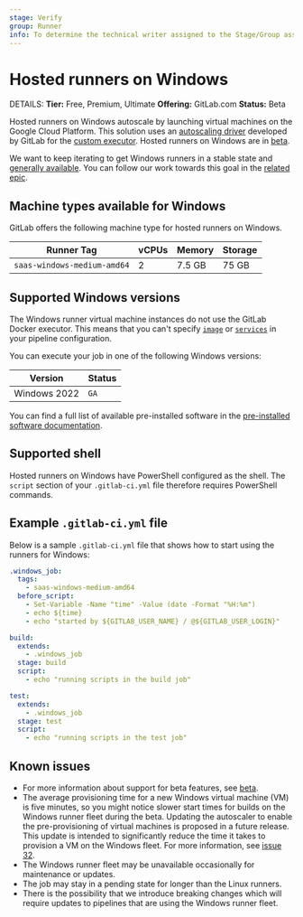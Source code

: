 ```yaml
---
stage: Verify
group: Runner
info: To determine the technical writer assigned to the Stage/Group associated with this page, see https://handbook.gitlab.com/handbook/product/ux/technical-writing/#assignments
---
```


# Hosted runners on Windows

DETAILS:
**Tier:** Free, Premium, Ultimate
**Offering:** GitLab.com
**Status:** Beta

Hosted runners on Windows autoscale by launching virtual machines on
the Google Cloud Platform. This solution uses an
[autoscaling driver](https://gitlab.com/gitlab-org/ci-cd/custom-executor-drivers/autoscaler/-/blob/main/docs/README.md)
developed by GitLab for the [custom executor](https://docs.gitlab.com/runner/executors/custom.html).
Hosted runners on Windows are in [beta](../../../policy/development_stages_support.md#beta).

We want to keep iterating to get Windows runners in a stable state and
[generally available](../../../policy/development_stages_support.md#generally-available).
You can follow our work towards this goal in the
[related epic](https://gitlab.com/groups/gitlab-org/-/epics/2162).

## Machine types available for Windows

GitLab offers the following machine type for hosted runners on Windows.

| Runner Tag                  | vCPUs | Memory | Storage |
| --------------------------- | ----- | ------ | ------- |
| `saas-windows-medium-amd64` | 2     | 7.5 GB | 75 GB   |

## Supported Windows versions

The Windows runner virtual machine instances do not use the GitLab Docker executor. This means that you can't specify
[`image`](../../yaml/index.md#image) or [`services`](../../yaml/index.md#services) in your pipeline configuration.

You can execute your job in one of the following Windows versions:

| Version      | Status        |
|--------------|---------------|
| Windows 2022 | `GA`          |

You can find a full list of available pre-installed software in
the [pre-installed software documentation](https://gitlab.com/gitlab-org/ci-cd/shared-runners/images/gcp/windows-containers/-/blob/main/cookbooks/preinstalled-software/attributes/default.rb).

## Supported shell

Hosted runners on Windows have PowerShell configured as the shell.
The `script` section of your `.gitlab-ci.yml` file therefore requires PowerShell commands.

## Example `.gitlab-ci.yml` file

Below is a sample `.gitlab-ci.yml` file that shows how to start using the runners for Windows:

```yaml
.windows_job:
  tags:
    - saas-windows-medium-amd64
  before_script:
    - Set-Variable -Name "time" -Value (date -Format "%H:%m")
    - echo ${time}
    - echo "started by ${GITLAB_USER_NAME} / @${GITLAB_USER_LOGIN}"

build:
  extends:
    - .windows_job
  stage: build
  script:
    - echo "running scripts in the build job"

test:
  extends:
    - .windows_job
  stage: test
  script:
    - echo "running scripts in the test job"
```

## Known issues

- For more information about support for beta features, see [beta](../../../policy/development_stages_support.md#beta).
- The average provisioning time for a new Windows virtual machine (VM) is five minutes, so
  you might notice slower start times for builds on the Windows runner
  fleet during the beta. Updating the autoscaler to enable the pre-provisioning
  of virtual machines is proposed in a future release. This update is intended to
  significantly reduce the time it takes to provision a VM on the Windows fleet.
  For more information, see [issue 32](https://gitlab.com/gitlab-org/ci-cd/custom-executor-drivers/autoscaler/-/issues/32).
- The Windows runner fleet may be unavailable occasionally
  for maintenance or updates.
- The job may stay in a pending state for longer than the
  Linux runners.
- There is the possibility that we introduce breaking changes which will
  require updates to pipelines that are using the Windows runner
  fleet.

